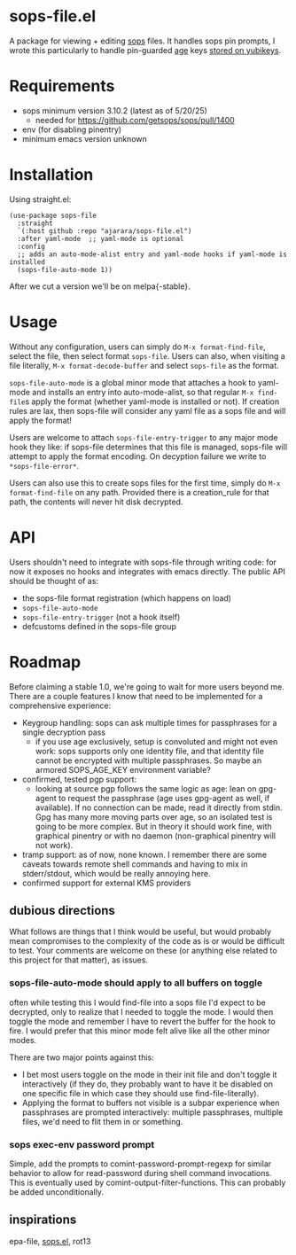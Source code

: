 # sops-file.el
A package for viewing + editing [sops](https://github.com/getsops/sops) files. It handles sops pin prompts, I wrote this particularly to handle pin-guarded [age](https://github.com/FiloSottile/age/) keys [stored on yubikeys](https://github.com/str4d/age-plugin-yubikey).

# Requirements
- sops minimum version 3.10.2 (latest as of 5/20/25)
  - needed for https://github.com/getsops/sops/pull/1400
- env (for disabling pinentry)
- minimum emacs version unknown

# Installation
Using straight.el:
``` emacs-lisp
(use-package sops-file
  :straight
  `(:host github :repo "ajarara/sops-file.el")
  :after yaml-mode  ;; yaml-mode is optional
  :config
  ;; adds an auto-mode-alist entry and yaml-mode hooks if yaml-mode is installed
  (sops-file-auto-mode 1))
```

After we cut a version we'll be on melpa{-stable}.

# Usage
Without any configuration, users can simply do `M-x format-find-file`, select the file, then select format `sops-file`. Users can also, when visiting a file literally, `M-x format-decode-buffer` and select `sops-file` as the format.

`sops-file-auto-mode` is a global minor mode that attaches a hook to yaml-mode and installs an entry into auto-mode-alist, so that regular `M-x find-file`s apply the format (whether yaml-mode is installed or not). If creation rules are lax, then sops-file will consider any yaml file as a sops file and will apply the format!

Users are welcome to attach `sops-file-entry-trigger` to any major mode hook they like: if sops-file determines that this file is managed, sops-file will attempt to apply the format encoding. On decyption failure we write to `*sops-file-error*`.

Users can also use this to create sops files for the first time, simply do `M-x format-find-file` on any path. Provided there is a creation_rule for that path, the contents will never hit disk decrypted.

# API
Users shouldn't need to integrate with sops-file through writing code: for now it exposes no hooks and integrates with emacs directly. The public API should be thought of as:
- the sops-file format registration (which happens on load)
- `sops-file-auto-mode`
- `sops-file-entry-trigger` (not a hook itself)
- defcustoms defined in the sops-file group

# Roadmap
Before claiming a stable 1.0, we're going to wait for more users beyond me. There are a couple features I know that need to be implemented for a comprehensive experience: 
- Keygroup handling: sops can ask multiple times for passphrases for a single decryption pass
  - if you use age exclusively, setup is convoluted and might not even work: sops supports only one identity file, and that identity file cannot be encrypted with multiple passphrases. So maybe an armored SOPS_AGE_KEY environment variable?
- confirmed, tested pgp support: 
  - looking at source pgp follows the same logic as age: lean on gpg-agent to request the passphrase (age uses gpg-agent as well, if available). If no connection can be made, read it directly from stdin. Gpg has many more moving parts over age, so an isolated test is going to be more complex. But in theory it should work fine, with graphical pinentry or with no daemon (non-graphical pinentry will not work).
- tramp support: as of now, none known. I remember there are some caveats towards remote shell commands and having to mix in stderr/stdout, which would be really annoying here.
- confirmed support for external KMS providers


## dubious directions
What follows are things that I think would be useful, but would probably mean compromises to the complexity of the code as is or would be difficult to test. Your comments are welcome on these (or anything else related to this project for that matter), as issues.
### sops-file-auto-mode should apply to all buffers on toggle
often while testing this I would find-file into a sops file I'd expect to be decrypted, only to realize that I needed to toggle the mode. I would then toggle the mode and remember I have to revert the buffer for the hook to fire. I would prefer that this minor mode felt alive like all the other minor modes.

There are two major points against this:
- I bet most users toggle on the mode in their init file and don't toggle it interactively (if they do, they probably want to have it be disabled on one specific file in which case they should use find-file-literally).
- Applying the format to buffers not visible is a subpar experience when passphrases are prompted interactively: multiple passphrases, multiple files, we'd need to flit them in or something.

### sops exec-env password prompt
Simple, add the prompts to comint-password-prompt-regexp for similar behavior to allow for read-password during shell command invocations. This is eventually used by comint-output-filter-functions. This can probably be added unconditionally.

## inspirations
epa-file, [sops.el](https://github.com/djgoku/sops), rot13
